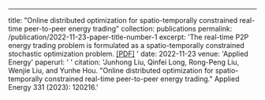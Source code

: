 ---
title: "Online distributed optimization for spatio-temporally constrained real-time 
peer-to-peer energy trading"
collection: publications
permalink: /publication/2022-11-23-paper-title-number-1
excerpt: 'The real-time P2P energy trading problem is formulated as a spatio-temporally constrained stochastic optimization problem. [\[PDF\]](https://www.sciencedirect.com/science/article/abs/pii/S0306261922014738?via%3Dihub) '
date: 2022-11-23
venue: 'Applied Energy'
paperurl: ' '
citation: 'Junhong Liu, Qinfei Long, Rong-Peng Liu, Wenjie Liu, and Yunhe Hou. "Online distributed optimization for spatio-temporally constrained real-time peer-to-peer energy trading." Applied Energy 331 (2023): 120216.'
